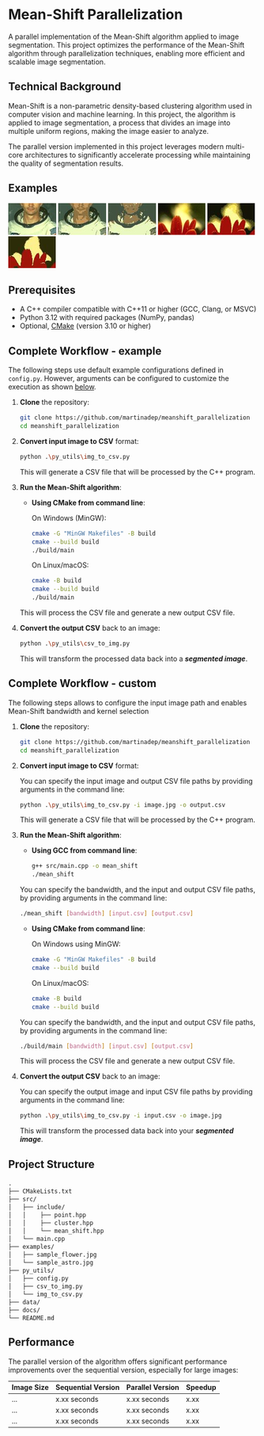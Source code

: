 # Mean-Shift Parallelization
A parallel implementation of the Mean-Shift algorithm applied 
to image segmentation. This project optimizes the performance 
of the Mean-Shift algorithm through parallelization techniques, 
enabling more efficient and scalable image segmentation.

## Technical Background
Mean-Shift is a non-parametric density-based clustering algorithm 
used in computer vision and machine learning. In this project, the 
algorithm is applied to image segmentation, a process that divides 
an image into multiple uniform regions, making the image easier to analyze.

The parallel version implemented in this project leverages 
modern multi-core architectures to significantly accelerate 
processing while maintaining the quality of segmentation results.

## Examples
![asto](examples/sample_astro.jpg)
![astoB10](docs/astro_B10.jpg)
![astoB30](docs/astro_B30.jpg)
![flower](examples/sample_flower.jpg)
![flowerB10](docs/flower_B10.jpg)
![flowerB40](docs/flower_B40.jpg)


## Prerequisites
- A C++ compiler compatible with C++11 or higher (GCC, Clang, or MSVC)
- Python 3.12 with required packages (NumPy, pandas)
- Optional, [CMake](https://cmake.org/download/) (version 3.10 or higher)

## Complete Workflow - example
The following steps use default example configurations defined in `config.py`.
However, arguments can be configured to customize the execution as shown [below](#complete-workflow---custom).

1. **Clone** the repository:

   ```bash
   git clone https://github.com/martinadep/meanshift_parallelization
   cd meanshift_parallelization
   ```

2. **Convert input image to CSV** format:

   ```bash
   python .\py_utils\img_to_csv.py
   ```
  
   This will generate a CSV file that will be processed by the C++ program.

3. **Run the Mean-Shift algorithm**:
   - **Using CMake from command line**:
      
      On Windows (MinGW):
     ```bash
     cmake -G "MinGW Makefiles" -B build
     cmake --build build
     ./build/main
     ```

      On Linux/macOS:
     ```bash
     cmake -B build
     cmake --build build
     ./build/main
     ```

   This will process the CSV file and generate a new output CSV file.

4. **Convert the output CSV** back to an image:

   ```bash
   python .\py_utils\csv_to_img.py
   ```

   This will transform the processed data back into a ***segmented image***.


## Complete Workflow - custom
The following steps allows to configure the input image path and enables Mean-Shift bandwidth and kernel selection

1. **Clone** the repository:

   ```bash
   git clone https://github.com/martinadep/meanshift_parallelization
   cd meanshift_parallelization
   ```

2. **Convert input image to CSV** format:

   You can specify the input image and output CSV file paths by providing arguments in the command line:

   ```bash
   python .\py_utils\img_to_csv.py -i image.jpg -o output.csv
   ```

   This will generate a CSV file that will be processed by the C++ program.

3. **Run the Mean-Shift algorithm**:
   - **Using GCC from command line**:
      
     ```bash
     g++ src/main.cpp -o mean_shift
     ./mean_shift
     ```

   You can specify the bandwidth, and the input and output CSV file paths, by providing arguments in the command line:
   ```bash
   ./mean_shift [bandwidth] [input.csv] [output.csv]
     ```
   - **Using CMake from command line**:
      
      On Windows using MinGW:
     ```bash
     cmake -G "MinGW Makefiles" -B build
     cmake --build build
     ```

      On Linux/macOS:
     ```bash
     cmake -B build
     cmake --build build
     ```

   You can specify the bandwidth, and the input and output CSV file paths, by providing arguments in the command line:
   ```bash
   ./build/main [bandwidth] [input.csv] [output.csv]
     ```

   This will process the CSV file and generate a new output CSV file.

4. **Convert the output CSV** back to an image:
   
   You can specify the output image and input CSV file paths by providing arguments in the command line:

   ```bash
   python .\py_utils\img_to_csv.py -i input.csv -o image.jpg
   ```

   This will transform the processed data back into your ***segmented image***.

## Project Structure

```
.
├── CMakeLists.txt
├── src/
│   ├── include/
│   │    ├── point.hpp
│   │    ├── cluster.hpp
│   │    └── mean_shift.hpp
│   └── main.cpp
├── examples/
│   ├── sample_flower.jpg
│   └── sample_astro.jpg
├── py_utils/
│   ├── config.py
│   ├── csv_to_img.py
│   └── img_to_csv.py
├── data/
├── docs/ 
└── README.md
```

## Performance

The parallel version of the algorithm offers significant performance improvements over the sequential version, especially for large images:

| Image Size | Sequential Version | Parallel Version | Speedup |
|------------|-------------------|-----------------|---------|
| ...        | x.xx seconds      | x.xx seconds    | x.xx    |
| ...        | x.xx seconds      | x.xx seconds    | x.xx    |
| ...        | x.xx seconds      | x.xx seconds    | x.xx    |
